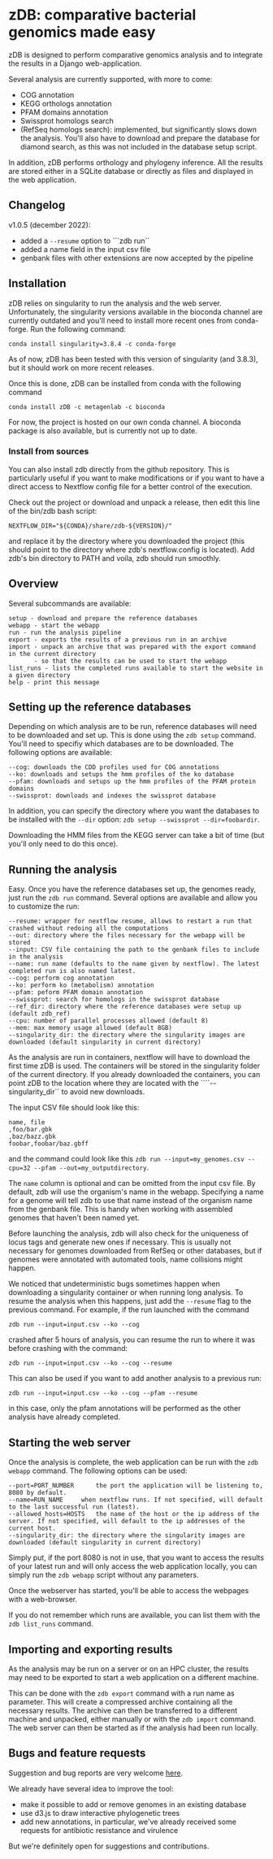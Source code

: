# zDB: comparative bacterial genomics made easy

zDB is designed to perform comparative genomics analysis and to integrate the results in a Django web-application.

Several analysis are currently supported, with more to come:

- COG annotation
- KEGG orthologs annotation
- PFAM domains annotation
- Swissprot homologs search
- (RefSeq homologs search): implemented, but significantly slows down the analysis. You'll also have to download and prepare the database for diamond search, as this was not included in the database setup script.

In addition, zDB performs orthology and phylogeny inference.
All the results are stored either in a SQLite database or directly as files and displayed in the web application.


## Changelog

v1.0.5 (december 2022): 
- added a ```--resume``` option to ```zdb run``
- added a name field in the input csv file
- genbank files with other extensions are now accepted by the pipeline

## Installation

zDB relies on singularity to run the analysis and the web server. Unfortunately, the singularity versions available in the bioconda channel are currently outdated and you'll need to install more recent ones from conda-forge. Run the following command:

```
conda install singularity=3.8.4 -c conda-forge
```
As of now, zDB has been tested with this version of singularity (and 3.8.3), but it should work on more recent releases.

Once this is done, zDB can be installed from conda with the following command
```
conda install zDB -c metagenlab -c bioconda
```

For now, the project is hosted on our own conda channel. A bioconda package is also available, but is currently not up to date.

### Install from sources
You can also install zdb directly from the github repository. This is particularly useful if you want to make modifications or if you want to have a direct access to Nextflow config file for a better control of the execution.

Check out the project or download and unpack a release, then edit this line of the bin/zdb bash script:
```
NEXTFLOW_DIR="${CONDA}/share/zdb-${VERSION}/"
```
and replace it by the directory where you downloaded the project (this should point to the directory where zdb's nextflow.config is located).
Add zdb's bin directory to PATH and voila, zdb should run smoothly.

## Overview

Several subcommands are available:
```
setup - download and prepare the reference databases
webapp - start the webapp
run - run the analysis pipeline
export - exports the results of a previous run in an archive
import - unpack an archive that was prepared with the export command in the current directory
       - so that the results can be used to start the webapp
list_runs - lists the completed runs available to start the website in a given directory
help - print this message
```

## Setting up the reference databases

Depending on which analysis are to be run, reference databases will need to be downloaded and set up. This is done using the ```zdb setup``` command.
You'll need to specifiy which databases are to be downloaded. The following options are available:
```
--cog: downloads the CDD profiles used for COG annotations
--ko: downloads and setups the hmm profiles of the ko database
--pfam: downloads and setups up the hmm profiles of the PFAM protein domains
--swissprot: downloads and indexes the swissprot database
```

In addition, you can specify the directory where you want the databases to be installed with the ```--dir``` option: ```zdb setup --swissprot --dir=foobardir```.

Downloading the HMM files from the KEGG server can take a bit of time (but you'll only need to do this once).

## Running the analysis

Easy. Once you have the reference databases set up, the genomes ready, just run the ```zdb run``` command.
Several options are available and allow you to customize the run:

```
--resume: wrapper for nextflow resume, allows to restart a run that crashed without redoing all the computations
--out: directory where the files necessary for the webapp will be stored
--input: CSV file containing the path to the genbank files to include in the analysis
--name: run name (defaults to the name given by nextflow). The latest completed run is also named latest.
--cog: perform cog annotation
--ko: perform ko (metabolism) annotation
--pfam: peform PFAM domain annotation
--swissprot: search for homologs in the swissprot database
--ref_dir: directory where the reference databases were setup up (default zdb_ref)
--cpu: number of parallel processes allowed (default 8)
--mem: max memory usage allowed (default 8GB)
--singularity_dir: the directory where the singularity images are downloaded (default singularity in current directory)
```
As the analysis are run in containers, nextflow will have to download the first time zDB is used. The containers will be stored in the singularity folder of the current directory. If you already downloaded the containers, you can point zDB to the location where they are located with the ````--singularity_dir`` to avoid new downloads.

The input CSV file should look like this:

```
name, file
,foo/bar.gbk
,baz/bazz.gbk
foobar,foobar/baz.gbff
```
and the command could look like this ```zdb run --input=my_genomes.csv --cpu=32 --pfam --out=my_outputdirectory```.

The ```name``` column is optional and can be omitted from the input csv file. By default, zdb will use the organism's name in the webapp. Specifying a name for a genome will tell zdb to use that name instead of the organism name from the genbank file. This is handy when working with assembled genomes that haven't been named yet.

Before launching the analysis, zdb will also check for the uniqueness of locus tags and generate new ones if necessary. This is usually not necessary for genomes downloaded from RefSeq or other databases, but if genomes were annotated with automated tools, name collisions might happen.

We noticed that undeterministic bugs sometimes happen when downloading a singularity container or when running long analysis. To resume the analysis when this happens, just add the ```--resume``` flag to the previous command. For example, if the run launched with the command  
```
zdb run --input=input.csv --ko --cog
```
crashed after 5 hours of analysis, you can resume the run to where it was before crashing with the command:
```
zdb run --input=input.csv --ko --cog --resume
```
This can also be used if you want to add another analysis to a previous run:
```
zdb run --input=input.csv --ko --cog --pfam --resume
```
in this case, only the pfam annotations will be performed as the other analysis have already completed.

## Starting the web server

Once the analysis is complete, the web application can be run with the ```zdb webapp``` command. The following options can be used:
```
--port=PORT_NUMBER      the port the application will be listening to, 8080 by default.
--name=RUN_NAME     when nextflow runs. If not specified, will default to the last successful run (latest).
--allowed_hosts=HOSTS   the name of the host or the ip address of the server. If not specified, will default to the ip addresses of the current host.
--singularity_dir: the directory where the singularity images are downloaded (default singularity in current directory)
```
Simply put, if the port 8080 is not in use, that you want to access the results of your latest run and will only access the web application locally, you can simply run the ```zdb webapp``` script without any parameters.

Once the webserver has started, you'll be able to access the webpages with a web-browser.

If you do not remember which runs are available, you can list them with the ```zdb list_runs``` command.

## Importing and exporting results

As the analysis may be run on a server or on an HPC cluster, the results may need to be exported to start a web application on a different machine.

This can be done with the ```zdb export``` command with a run name as parameter. This will create a compressed archive containing all the necessary results. The archive can then be transferred to a different machine and unpacked, either manually or with the ```zdb import``` command.
The web server can then be started as if the analysis had been run locally.

## Bugs and feature requests
Suggestion and bug reports are very welcome [here](https://github.com/metagenlab/annotation_pipeline_nextflow/issues).

We already have several idea to improve the tool:
- make it possible to add or remove genomes in an existing database
- use d3.js to draw interactive phylogenetic trees
- add new annotations, in particular, we've already received some requests for antibiotic resistance and virulence

But we're definitely open for suggestions and contributions.
